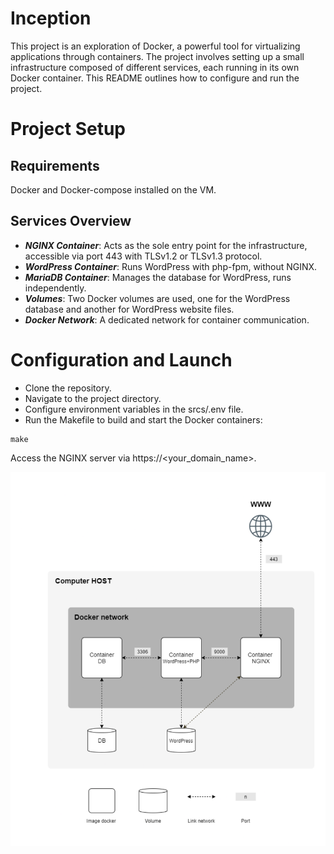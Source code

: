 # Inception
This project is an exploration of Docker, a powerful tool for virtualizing applications through containers. The project involves setting up a small infrastructure composed of different services, each running in its own Docker container. This README outlines how to configure and run the project.

# Project Setup

## Requirements
Docker and Docker-compose installed on the VM.

## Services Overview
- ***NGINX Container***: Acts as the sole entry point for the infrastructure, accessible via port 443 with TLSv1.2 or TLSv1.3 protocol.
- ***WordPress Container***: Runs WordPress with php-fpm, without NGINX.
- ***MariaDB Container***: Manages the database for WordPress, runs independently.
- ***Volumes***: Two Docker volumes are used, one for the WordPress database and another for WordPress website files.
- ***Docker Network***: A dedicated network for container communication.

# Configuration and Launch
- Clone the repository.
- Navigate to the project directory.
- Configure environment variables in the srcs/.env file.
- Run the Makefile to build and start the Docker containers:

```
make
```
Access the NGINX server via https://<your_domain_name>.


![Diagram](inception_diagram.png)


